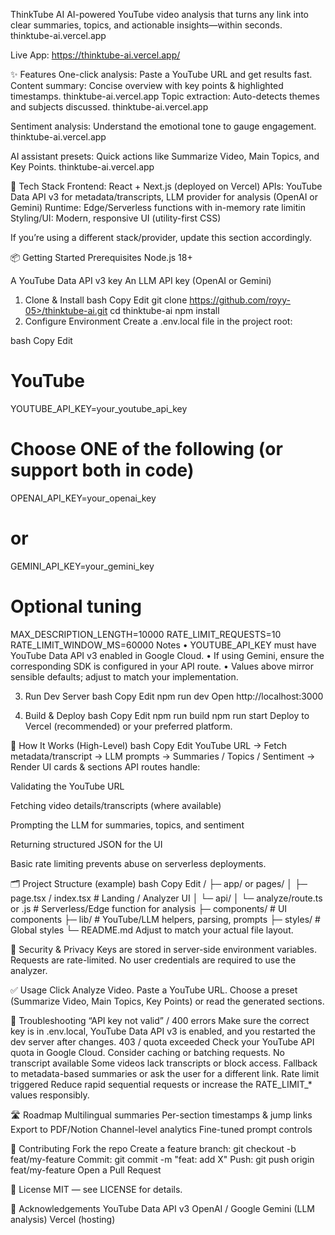 ThinkTube AI
AI-powered YouTube video analysis that turns any link into clear summaries, topics, and actionable insights—within seconds. 
thinktube-ai.vercel.app

Live App: https://thinktube-ai.vercel.app/

✨ Features
One-click analysis: Paste a YouTube URL and get results fast.
Content summary: Concise overview with key points & highlighted timestamps. 
thinktube-ai.vercel.app
Topic extraction: Auto-detects themes and subjects discussed. 
thinktube-ai.vercel.app

Sentiment analysis: Understand the emotional tone to gauge engagement. 
thinktube-ai.vercel.app

AI assistant presets: Quick actions like Summarize Video, Main Topics, and Key Points. 
thinktube-ai.vercel.app

🧱 Tech Stack
Frontend: React + Next.js (deployed on Vercel)
APIs: YouTube Data API v3 for metadata/transcripts, LLM provider for analysis (OpenAI or Gemini)
Runtime: Edge/Serverless functions with in-memory rate limitin
Styling/UI: Modern, responsive UI (utility-first CSS)

If you’re using a different stack/provider, update this section accordingly.

📦 Getting Started
Prerequisites
Node.js 18+

A YouTube Data API v3 key
An LLM API key (OpenAI or Gemini)

1) Clone & Install
bash
Copy
Edit
git clone https://github.com/royy-05>/thinktube-ai.git
cd thinktube-ai
npm install
2) Configure Environment
Create a .env.local file in the project root:

bash
Copy
Edit
# YouTube
YOUTUBE_API_KEY=your_youtube_api_key

# Choose ONE of the following (or support both in code)
OPENAI_API_KEY=your_openai_key
# or
GEMINI_API_KEY=your_gemini_key

# Optional tuning
MAX_DESCRIPTION_LENGTH=10000
RATE_LIMIT_REQUESTS=10
RATE_LIMIT_WINDOW_MS=60000
Notes
• YOUTUBE_API_KEY must have YouTube Data API v3 enabled in Google Cloud.
• If using Gemini, ensure the corresponding SDK is configured in your API route.
• Values above mirror sensible defaults; adjust to match your implementation.

3) Run Dev Server
bash
Copy
Edit
npm run dev
Open http://localhost:3000

4) Build & Deploy
bash
Copy
Edit
npm run build
npm run start
Deploy to Vercel (recommended) or your preferred platform.

🧠 How It Works (High-Level)
bash
Copy
Edit
YouTube URL → Fetch metadata/transcript → LLM prompts
            → Summaries / Topics / Sentiment → Render UI cards & sections
API routes handle:

Validating the YouTube URL

Fetching video details/transcripts (where available)

Prompting the LLM for summaries, topics, and sentiment

Returning structured JSON for the UI

Basic rate limiting prevents abuse on serverless deployments.

🗂️ Project Structure (example)
bash
Copy
Edit
/
├─ app/ or pages/
│  ├─ page.tsx / index.tsx         # Landing / Analyzer UI
│  └─ api/
│     └─ analyze/route.ts or .js   # Serverless/Edge function for analysis
├─ components/                      # UI components
├─ lib/                             # YouTube/LLM helpers, parsing, prompts
├─ styles/                          # Global styles
└─ README.md
Adjust to match your actual file layout.

🔐 Security & Privacy
Keys are stored in server-side environment variables.
Requests are rate-limited.
No user credentials are required to use the analyzer.

✅ Usage
Click Analyze Video.
Paste a YouTube URL.
Choose a preset (Summarize Video, Main Topics, Key Points) or read the generated sections.

🧰 Troubleshooting
“API key not valid” / 400 errors
Make sure the correct key is in .env.local, YouTube Data API v3 is enabled, and you restarted the dev server after changes.
403 / quota exceeded
Check your YouTube API quota in Google Cloud. Consider caching or batching requests.
No transcript available
Some videos lack transcripts or block access. Fallback to metadata-based summaries or ask the user for a different link.
Rate limit triggered
Reduce rapid sequential requests or increase the RATE_LIMIT_* values responsibly.

🛣️ Roadmap
 Multilingual summaries
 Per-section timestamps & jump links
 Export to PDF/Notion
 Channel-level analytics
 Fine-tuned prompt controls

🤝 Contributing
Fork the repo
Create a feature branch: git checkout -b feat/my-feature
Commit: git commit -m "feat: add X"
Push: git push origin feat/my-feature
Open a Pull Request

📄 License
MIT — see LICENSE for details.

🙌 Acknowledgements
YouTube Data API v3
OpenAI / Google Gemini (LLM analysis)
Vercel (hosting)

